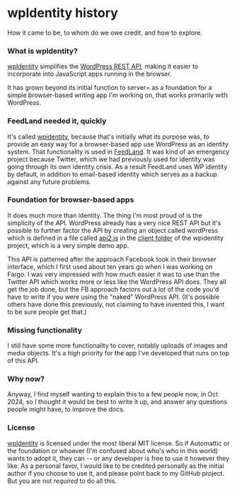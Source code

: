 # wpIdentity history

How it came to be, to whom do we owe credit, and how to explore.

### What is wpIdentity?

<a href="https://github.com/scripting/wpIdentity/tree/main">wpIdentity</a> simplifies the <a href="https://github.com/Automattic/wp-calypso/tree/trunk/packages/wpcom.js">WordPress REST API</a>, making it easier to incorporate into JavaScript apps running in the browser. 

It has grown beyond its initial function to server= as a foundation for a simple browser-based writing app I'm working on, that works primarily with WordPress.

### FeedLand needed it, quickly

It's called <a href="https://github.com/scripting/wpIdentity">wpidentity</a>, because that's initially what its purpose was, to provide an easy way for a browser-based app use WordPress as an identity system. That functionality is used in <a href="https://feedland.org/">FeedLand</a>. It was kind of an emergency project because Twitter, which we had previously used for identity was going through its own identity crisis. As a result FeedLand uses WP identity by default, in addition to email-based identity which serves as a backup against any future problems.

### Foundation for browser-based apps

It does much more than identity. The thing I'm most proud of is the simplicity of the API. WordPress already has a very nice REST API but it's possible to further factor the API by creating an object called wordPress which is defined in a file called <a href="https://github.com/scripting/wpIdentity/blob/main/client/api2.js">api2.js</a> in the <a href="https://github.com/scripting/wpIdentity/tree/main/client">client folder</a> of the wpidentity project, which is a very simple demo app. 

This API is patterned after the approach Facebook took in their browser interface, which I first used about ten years go when I was working on Fargo. I was very impressed with how much easier it was to use than the Twitter API which works more or less like the WordPress API does. They all get the job done, but the FB approach factors out a lot of the code you'd have to write if you were using the "naked" WordPress API. (It's possible others have done this previously, not claiming to have invented this, I want to be sure people get that.)

### Missing functionality

I still have some more functionality to cover, notably uploads of images and media objects. It's a high priority for the app I've developed that runs on top of this API. 

### Why now?

Anyway, I find myself wanting to explain this to a few people now, in Oct 2024, so I thought it would be best to write it up, and answer any questions people might have, to improve the docs. 

### License

<a href="https://github.com/scripting/wpIdentity">wpIdentity</a> is licensed under the most liberal MIT license. So if Automattic or the foundation or whoever (I'm confused about who's who in this world) wants to adopt it, they can -- or any developer is free to use it however they like. As a personal favor, I would like to be credited personally as the initial author if you choose to use it, and please point back to my GitHub project. But you are not <i>required</i> to do all this. 

